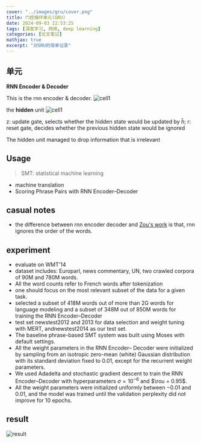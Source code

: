 ```yaml
---
cover: "../images/gru/cover.png"
title: 门控循环单元(GRU)
date: 2024-09-03 22:53:25
tags: [深度学习, 网络, deep learning]
categories: [论文笔记]
mathjax: true
excerpt: "对GRU的简单记录"
---
```


## 单元

**RNN Encoder & Decoder**

This is the rnn encoder & decoder.
![cell1](images/gru/rnn_de.png)

the **hidden** unit
![cell1](images/gru/hidden_unit.png)

z: update gate, selects whether the hidden state would be updated by $\hat h$; r: reset gate, decides whether the previous hidden state would be ignored

The hidden unit managed to drop information that is irrelevant

## Usage

> SMT: statistical machine learning

- machine translation
- Scoring Phrase Pairs with RNN Encoder–Decoder

## casual notes

- the difference between rnn encoder decoder and [Zou's work](https://aclanthology.org/D13-1141.pdf) is that, rnn ignores the order of the words.

## experiment

- evaluate on WMT'14
- dataset includes: Europarl, news commentary, UN, two crawled corpora of 90M and 780M words.
- All the word counts refer to French words after tokenization
- one should focus on the most relevant subset of the data for a given task.
- selected a subset of 418M words out of more than 2G words for language modeling and a subset of 348M out of 850M words for training the RNN Encoder–Decoder
- test set newstest2012 and 2013 for data selection and weight tuning with MERT, andnewstest2014 as our test set.
- The baseline phrase-based SMT system was built using Moses with default settings.
- All the weight parameters in the RNN Encoder– Decoder were initialized by sampling from an isotropic zero-mean (white) Gaussian distribution with its standard deviation fixed to 0.01, except for the recurrent weight parameters.
- We used Adadelta and stochastic gradient descent to train the RNN Encoder–Decoder with hyperparameters $\sigma = 10^{−6}$ and $\rou = 0.95$.
- All the weight parameters were initialized uniformly between −0.01 and 0.01, and the model was trained until the validation perplexity did not improve for 10 epochs.

## result

![result](images/gru/result.jpg)
